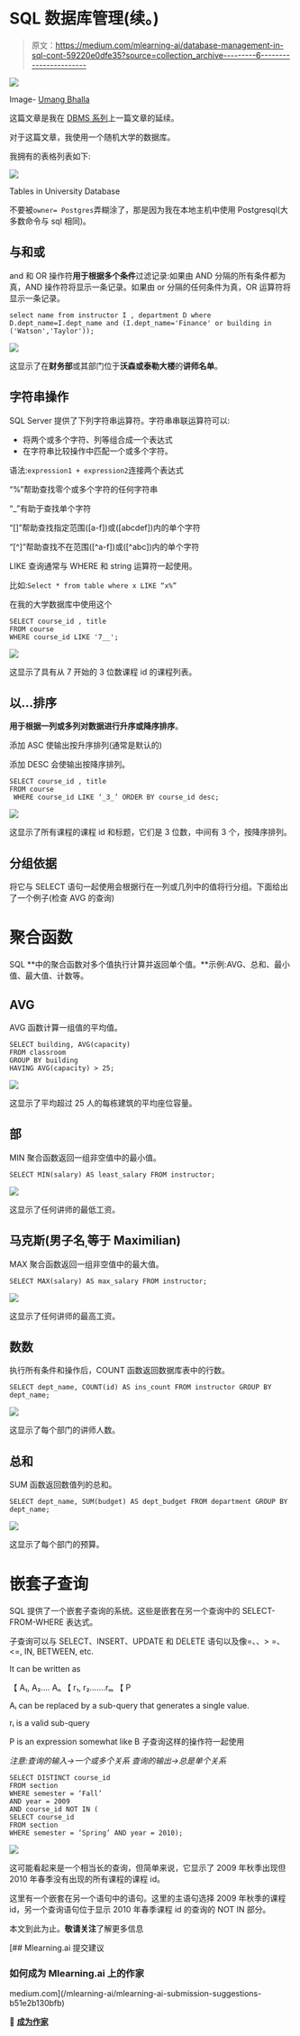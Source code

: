 # SQL 数据库管理(续。)

> 原文：<https://medium.com/mlearning-ai/database-management-in-sql-cont-59220e0dfe35?source=collection_archive---------6----------------------->

![](img/625f86294338a2107ae9e97641e75a5b.png)

Image- [Umang Bhalla](https://twitter.com/umgbhalla)

这篇文章是我在 [DBMS 系列](/@tanav2202/database-management-system-with-sql-4109cbef79f9)上一篇文章的延续。

对于这篇文章，我使用一个随机大学的数据库。

我拥有的表格列表如下:

![](img/a5a7dc675a8a4c2f42c9892b15366ddb.png)

Tables in University Database

不要被`owner= Postgres`弄糊涂了，那是因为我在本地主机中使用 Postgresql(大多数命令与 sql 相同)。

## 与和或

and 和 OR 操作符**用于根据多个条件**过滤记录:如果由 AND 分隔的所有条件都为真，AND 操作符将显示一条记录。如果由 or 分隔的任何条件为真，OR 运算符将显示一条记录。

```
select name from instructor I , department D where D.dept_name=I.dept_name and (I.dept_name='Finance' or building in ('Watson','Taylor'));
```

![](img/fcdff56f1d2eb009f5f26d2344137a4a.png)

这显示了在**财务部**或其部门位于**沃森或泰勒大楼**的**讲师名单**。

## 字符串操作

SQL Server 提供了下列字符串运算符。字符串串联运算符可以:

*   将两个或多个字符、列等组合成一个表达式
*   在字符串比较操作中匹配一个或多个字符。

语法:`expression1 + expression2`连接两个表达式

“%”帮助查找零个或多个字符的任何字符串

“_”有助于查找单个字符

“[]”帮助查找指定范围([a-f])或([abcdef])内的单个字符

“[^]”帮助查找不在范围([^a-f])或([^abc])内的单个字符

LIKE 查询通常与 WHERE 和 string 运算符一起使用。

比如:`Select * from table where x LIKE “x%”`

在我的大学数据库中使用这个

```
SELECT course_id , title
FROM course
WHERE course_id LIKE '7__';
```

![](img/e02c313f244a977a1071a2a6a61261e0.png)

这显示了具有从 7 开始的 3 位数课程 id 的课程列表。

## 以...排序

**用于根据一列或多列对数据进行升序或降序排序**。

添加 ASC 使输出按升序排列(通常是默认的)

添加 DESC 会使输出按降序排列。

```
SELECT course_id , title
FROM course
 WHERE course_id LIKE ‘_3_’ ORDER BY course_id desc;
```

![](img/cbacce827fc267cd3eb6d1f2c7a8adc0.png)

这显示了所有课程的课程 id 和标题，它们是 3 位数，中间有 3 个，按降序排列。

## 分组依据

将它与 SELECT 语句一起使用会根据行在一列或几列中的值将行分组。下面给出了一个例子(检查 AVG 的查询)

# 聚合函数

SQL **中的聚合函数对多个值执行计算并返回单个值。**示例:AVG、总和、最小值、最大值、计数等。

## AVG

AVG 函数计算一组值的平均值。

```
SELECT building, AVG(capacity)
FROM classroom
GROUP BY building
HAVING AVG(capacity) > 25;
```

![](img/c088dbcc6af3879eccb2f737d3acca19.png)

这显示了平均超过 25 人的每栋建筑的平均座位容量。

## 部

MIN 聚合函数返回一组非空值中的最小值。

`SELECT MIN(salary) AS least_salary FROM instructor;`

![](img/33cee5bdc198c3d67a2ba6707c06014d.png)

这显示了任何讲师的最低工资。

## 马克斯(男子名ˌ等于 Maximilian)

MAX 聚合函数返回一组非空值中的最大值。

`SELECT MAX(salary) AS max_salary FROM instructor;`

![](img/a686a7ebef65b10e7db9bc7058c79595.png)

这显示了任何讲师的最高工资。

## 数数

执行所有条件和操作后，COUNT 函数返回数据库表中的行数。

`SELECT dept_name, COUNT(id) AS ins_count FROM instructor GROUP BY dept_name;`

![](img/8b8123be3b4d27fb46518664304734e3.png)

这显示了每个部门的讲师人数。

## 总和

SUM 函数返回数值列的总和。

`SELECT dept_name, SUM(budget) AS dept_budget FROM department GROUP BY dept_name;`

![](img/6314155372624345e36d24e294c268cc.png)

这显示了每个部门的预算。

# 嵌套子查询

SQL 提供了一个嵌套子查询的系统。这些是嵌套在另一个查询中的 SELECT-FROM-WHERE 表达式。

子查询可以与 SELECT、INSERT、UPDATE 和 DELETE 语句以及像=、、> =、<=, IN, BETWEEN, etc.

It can be written as

【 A₁, A₂…. Aₙ 【 r₁, r₂…….rₘ 【 P

Aᵢ can be replaced by a sub-query that generates a single value.

rᵢ is a valid sub-query

P is an expression somewhat like B <operation>子查询这样的操作符一起使用</operation>

*注意:查询的输入→一个或多个关系
查询的输出→总是单个关系*

```
SELECT DISTINCT course_id
FROM section
WHERE semester = ‘Fall’
AND year = 2009
AND course_id NOT IN (
SELECT course_id
FROM section
WHERE semester = ‘Spring’ AND year = 2010);
```

![](img/db4a5b825f6a5f93fe4662822e7373b5.png)

这可能看起来是一个相当长的查询，但简单来说，它显示了 2009 年秋季出现但 2010 年春季没有出现的所有课程的课程 id。

这里有一个嵌套在另一个语句中的语句。这里的主语句选择 2009 年秋季的课程 id，另一个查询语句位于显示 2010 年春季课程 id 的查询的 NOT IN 部分。

本文到此为止。**敬请关注**了解更多信息

[](/mlearning-ai/mlearning-ai-submission-suggestions-b51e2b130bfb) [## Mlearning.ai 提交建议

### 如何成为 Mlearning.ai 上的作家

medium.com](/mlearning-ai/mlearning-ai-submission-suggestions-b51e2b130bfb) 

🔵 [**成为作家**](/mlearning-ai/mlearning-ai-submission-suggestions-b51e2b130bfb)